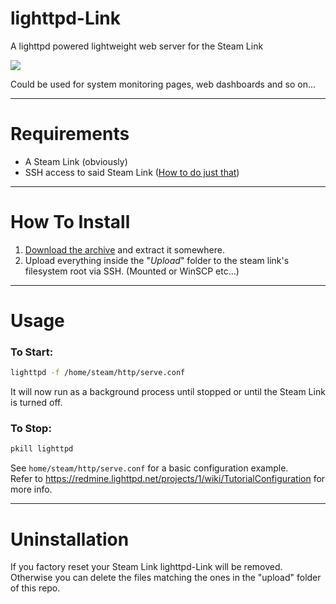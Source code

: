 # lighttpd-Link
A lighttpd powered lightweight web server for the Steam Link

![](https://i.imgur.com/EGgvc40.png)

Could be used for system monitoring pages, web dashboards and so on...

----

# Requirements
- A Steam Link (obviously)
- SSH access to said Steam Link ([How to do just that](https://github.com/ValveSoftware/steamlink-sdk#ssh-access))

----

# How To Install
1. [Download the archive](https://github.com/fuzzymannerz/lighttpd-Link/archive/master.zip) and extract it somewhere.
2. Upload everything inside the "*Upload*" folder to the steam link's filesystem root via SSH. (Mounted or WinSCP etc...)

----

# Usage
### To Start:
```bash
lighttpd -f /home/steam/http/serve.conf
```
It will now run as a background process until stopped or until the Steam Link is turned off.
### To Stop:
```bash
pkill lighttpd
```
See `home/steam/http/serve.conf` for a basic configuration example.    
Refer to https://redmine.lighttpd.net/projects/1/wiki/TutorialConfiguration for more info.

----

# Uninstallation
If you factory reset your Steam Link lighttpd-Link will be removed.    
Otherwise you can delete the files matching the ones in the "upload" folder of this repo.
